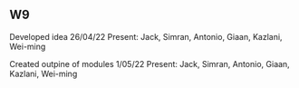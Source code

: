 ## W9
Developed idea 26/04/22
Present: Jack, Simran, Antonio, Giaan, Kazlani, Wei-ming


Created outpine of modules  1/05/22
Present: Jack, Simran, Antonio, Giaan, Kazlani, Wei-ming
